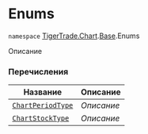 
# Enums

`namespace` [TigerTrade.Chart](../../TigerTrade.Chart.md).[Base](../../TigerTrade.Chart/Base.md).Enums

Описание


### Перечисления
| Название | Описание |
| --- | --- |
| [`ChartPeriodType`](./Enums/ChartPeriodType.cs.md) | *Описание* |
| [`ChartStockType`](./Enums/ChartStockType.cs.md) | *Описание* |
